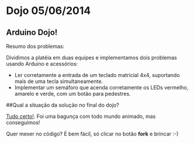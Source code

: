 Dojo 05/06/2014
=====

## Arduino Dojo!

Resumo dos problemas: 

Dividimos a platéia em duas equipes e implementamos dois problemas usando Arduino e acessórios:

- Ler corretamente a entrada de um teclado matricial 4x4, suportando mais de uma tecla simultaneamente.
- Implementar um semáforo que acenda corretamente os LEDs vermelho, amarelo e verde, com um botão para pedestres.

##Qual a situação da solução no final do dojo?

[Tudo certo!](https://github.com/dojo-se/arduino-uno). Foi uma bagunça com todo mundo animado, mas conseguimos!

Quer mexer no código? É bem fácil, só clicar no botão **fork** e brincar :-)